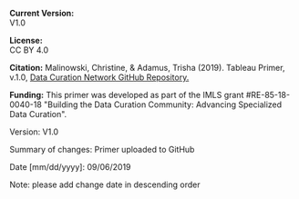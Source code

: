 **Current Version:**  
V1.0

**License:**  
CC BY 4.0

**Citation:**
Malinowski, Christine, & Adamus, Trisha (2019). Tableau Primer, v.1.0, [Data Curation Network GitHub Repository.](https://github.com/DataCurationNetwork/data-primers)

**Funding:**
This primer was developed as part of the IMLS grant #RE-85-18-0040-18 "Building the Data Curation Community: Advancing Specialized Data Curation".


Version:
V1.0

Summary of changes: Primer uploaded to GitHub

Date [mm/dd/yyyy]: 09/06/2019

Note: please add change date in descending order